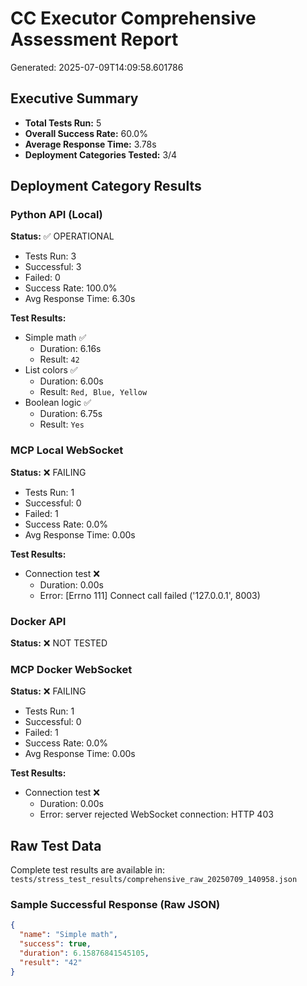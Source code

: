 # CC Executor Comprehensive Assessment Report
Generated: 2025-07-09T14:09:58.601786

## Executive Summary

- **Total Tests Run:** 5
- **Overall Success Rate:** 60.0%
- **Average Response Time:** 3.78s
- **Deployment Categories Tested:** 3/4

## Deployment Category Results

### Python API (Local)

**Status:** ✅ OPERATIONAL

- Tests Run: 3
- Successful: 3
- Failed: 0
- Success Rate: 100.0%
- Avg Response Time: 6.30s

**Test Results:**

- Simple math ✅
  - Duration: 6.16s
  - Result: `42`
- List colors ✅
  - Duration: 6.00s
  - Result: `Red, Blue, Yellow`
- Boolean logic ✅
  - Duration: 6.75s
  - Result: `Yes`

### MCP Local WebSocket

**Status:** ❌ FAILING

- Tests Run: 1
- Successful: 0
- Failed: 1
- Success Rate: 0.0%
- Avg Response Time: 0.00s

**Test Results:**

- Connection test ❌
  - Duration: 0.00s
  - Error: [Errno 111] Connect call failed ('127.0.0.1', 8003)

### Docker API

**Status:** ❌ NOT TESTED

### MCP Docker WebSocket

**Status:** ❌ FAILING

- Tests Run: 1
- Successful: 0
- Failed: 1
- Success Rate: 0.0%
- Avg Response Time: 0.00s

**Test Results:**

- Connection test ❌
  - Duration: 0.00s
  - Error: server rejected WebSocket connection: HTTP 403

## Raw Test Data

Complete test results are available in: `tests/stress_test_results/comprehensive_raw_20250709_140958.json`

### Sample Successful Response (Raw JSON)

```json
{
  "name": "Simple math",
  "success": true,
  "duration": 6.15876841545105,
  "result": "42"
}
```
